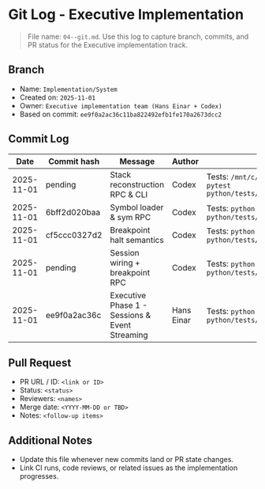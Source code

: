 # Git Log - Executive Implementation

> File name: `04--git.md`. Use this log to capture branch, commits, and PR status for the Executive implementation track.

## Branch
- Name: `Implementation/System`
- Created on: `2025-11-01`
- Owner: `Executive implementation team (Hans Einar + Codex)`
- Based on commit: `ee9f0a2ac36c11ba822492efb1fe170a2673dcc2`

## Commit Log
| Date | Commit hash | Message | Author | Notes |
| --- | --- | --- | --- | --- |
| 2025-11-01 | pending | Stack reconstruction RPC & CLI | Codex | Tests: `/mnt/c/Windows/py.exe -3.14 -m pytest python/tests/test_executive_sessions.py` |
| 2025-11-01 | 6bff2d020baa | Symbol loader & sym RPC | Codex | Tests: `python -m pytest python/tests/test_executive_sessions.py` |
| 2025-11-01 | cf5ccc0327d2 | Breakpoint halt semantics | Codex | Tests: `python -m pytest python/tests/test_executive_sessions.py` |
| 2025-11-01 | pending | Session wiring + breakpoint RPC | Codex | Tests: `python -m pytest python/tests/test_executive_sessions.py` |
| 2025-11-01 | ee9f0a2ac36c | Executive Phase 1 - Sessions & Event Streaming | Hans Einar | Tests: `python -m pytest python/tests/test_executive_sessions.py` |

## Pull Request
- PR URL / ID: `<link or ID>`
- Status: `<status>`
- Reviewers: `<names>`
- Merge date: `<YYYY-MM-DD or TBD>`
- Notes: `<follow-up items>`

## Additional Notes
- Update this file whenever new commits land or PR state changes.
- Link CI runs, code reviews, or related issues as the implementation progresses.
